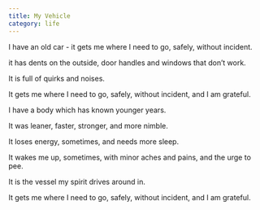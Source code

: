 ```yaml
---
title: My Vehicle
category: life
---
```


I have an old car -
it gets me
where I need to go,
safely,
without incident.

it has dents on the outside,
door handles and windows
that don’t work.

It is full of quirks
and noises.

It gets me
where I need to go,
safely,
without incident,
and I am grateful.

<div class="vertical-space"></div>

I have a body
which has known
younger years.

It was leaner,
faster,
stronger,
and more nimble.

It loses energy,
sometimes,
and needs more sleep.

It wakes me up,
sometimes,
with minor aches and pains,
and the urge to pee.

It is the vessel
my spirit drives around in.

It gets me
where I need to go,
safely,
without incident,
and I am grateful.
